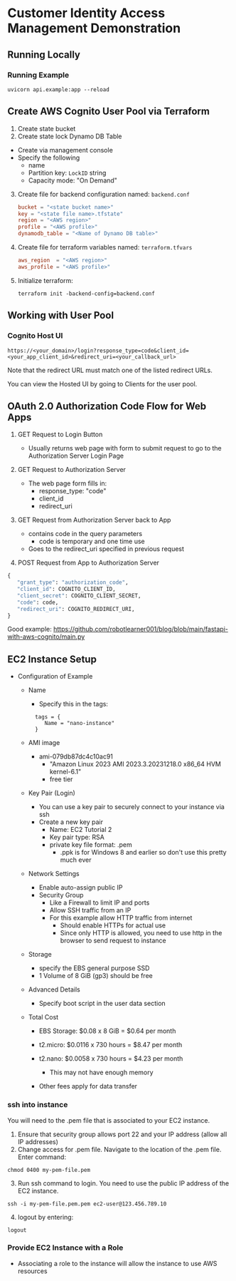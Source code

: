 # Customer Identity Access Management Demonstration

## Running Locally

### Running Example

```
uvicorn api.example:app --reload
```

## Create AWS Cognito User Pool via Terraform

1. Create state bucket
2. Create state lock Dynamo DB Table

- Create via management console
- Specify the following
  - name
  - Partition key: `LockID` string
  - Capacity mode: "On Demand"

3. Create file for backend configuration named: `backend.conf`

   ```conf
   bucket = "<state bucket name>"
   key = "<state file name>.tfstate"
   region = "<AWS region>"
   profile = "<AWS profile>"
   dynamodb_table = "<Name of Dynamo DB table>"
   ```

4. Create file for terraform variables named: `terraform.tfvars`

   ```conf
   aws_region  = "<AWS region>"
   aws_profile = "<AWS profile>"
   ```

5. Initialize terraform:
   ```
   terraform init -backend-config=backend.conf
   ```

## Working with User Pool

### Cognito Host UI

```
https://<your_domain>/login?response_type=code&client_id=<your_app_client_id>&redirect_uri=<your_callback_url>
```

Note that the redirect URL must match one of the listed redirect URLs.

You can view the Hosted UI by going to Clients for the user pool.

## OAuth 2.0 Authorization Code Flow for Web Apps

1. GET Request to Login Button

   - Usually returns web page with form to submit request to go to the Authorization Server Login Page

2. GET Request to Authorization Server

   - The web page form fills in:
     - response_type: "code"
     - client_id
     - redirect_uri

3. GET Request from Authorization Server back to App

   - contains code in the query parameters
     - code is temporary and one time use
   - Goes to the redirect_uri specified in previous request

4. POST Request from App to Authorization Server

```python
{
   "grant_type": "authorization_code",
   "client_id": COGNITO_CLIENT_ID,
   "client_secret": COGNITO_CLIENT_SECRET,
   "code": code,
   "redirect_uri": COGNITO_REDIRECT_URI,
}
```

Good example: https://github.com/robotlearner001/blog/blob/main/fastapi-with-aws-cognito/main.py

## EC2 Instance Setup

- Configuration of Example

  - Name
    - Specify this in the tags:
    ```
      tags = {
         Name = "nano-instance"
      }
    ```
  - AMI image
    - ami-079db87dc4c10ac91
      - "Amazon Linux 2023 AMI 2023.3.20231218.0 x86_64 HVM kernel-6.1"
      - free tier
  - Key Pair (Login)
    - You can use a key pair to securely connect to your instance via ssh
    - Create a new key pair
      - Name: EC2 Tutorial 2
      - Key pair type: RSA
      - private key file format: .pem
        - .ppk is for Windows 8 and earlier so don't use this pretty much ever
  - Network Settings
    - Enable auto-assign public IP
    - Security Group
      - Like a Firewall to limit IP and ports
      - Allow SSH traffic from an IP
      - For this example allow HTTP traffic from internet
        - Should enable HTTPs for actual use
        - Since only HTTP is allowed, you need to use http in the browser to send request to instance
  - Storage
    - specify the EBS general purpose SSD
    - 1 Volume of 8 GiB (gp3) should be free
  - Advanced Details
    - Specify boot script in the user data section
  - Total Cost

    - EBS Storage: $0.08 x 8 GiB = $0.64 per month
    - t2.micro: $0.0116 x 730 hours = $8.47 per month
    - t2.nano: $0.0058 x 730 hours = $4.23 per month

      - This may not have enough memory

    - Other fees apply for data transfer

### ssh into instance

You will need to the .pem file that is associated to your EC2 instance.

1. Ensure that security group allows port 22 and your IP address (allow all IP addresses)
2. Change access for .pem file. Navigate to the location of the .pem file. Enter command:

```
chmod 0400 my-pem-file.pem
```

3. Run ssh command to login. You need to use the public IP address of the EC2 instance.

```
ssh -i my-pem-file.pem.pem ec2-user@123.456.789.10
```

4. logout by entering:

```
logout
```

### Provide EC2 Instance with a Role

- Associating a role to the instance will allow the instance to use AWS resources
